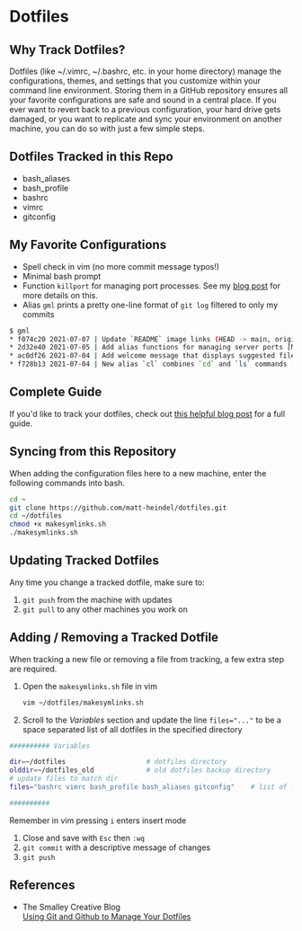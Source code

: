 # Dotfiles

## Why Track Dotfiles?

Dotfiles (like ~/.vimrc, ~/.bashrc, etc. in your home directory) manage the configurations, themes, and settings that you customize within your command line environment. Storing them in a GitHub repository ensures all your favorite configurations are safe and sound in a central place. If you ever want to revert back to a previous configuration, your hard drive gets damaged, or you want to replicate and sync your environment on another machine, you can do so with just a few simple steps.

## Dotfiles Tracked in this Repo

- bash_aliases
- bash_profile
- bashrc
- vimrc
- gitconfig

## My Favorite Configurations

- Spell check in vim (no more commit message typos!)
- Minimal bash prompt
- Function `killport` for managing port processes. See my [blog post](https://dev.to/mattheindel/fixing-nodemon-error-listen-eaddrinuse-address-in-use-3ic2) for more details on this.
- Alias `gml` prints a pretty one-line format of `git log` filtered to only my commits

```bash
$ gml
* f074c20 2021-07-07 | Update `README` image links (HEAD -> main, origin/main) [Matt Heindel]
* 2d32e40 2021-07-05 | Add alias functions for managing server ports [Matt Heindel]
* ac0df26 2021-07-04 | Add welcome message that displays suggested files on opening bash [Matt Heindel]
* f728b13 2021-07-04 | New alias `cl` combines `cd` and `ls` commands [Matt Heindel]
```

## Complete Guide

If you'd like to track your dotfiles, check out [this helpful blog post](http://blog.smalleycreative.com/tutorials/using-git-and-github-to-manage-your-dotfiles/) for a full guide.

## Syncing from this Repository

When adding the configuration files here to a new machine, enter the following commands into bash.

```bash
cd ~
git clone https://github.com/matt-heindel/dotfiles.git
cd ~/dotfiles
chmod +x makesymlinks.sh
./makesymlinks.sh
```

## Updating Tracked Dotfiles

Any time you change a tracked dotfile, make sure to:

1. `git push` from the machine with updates
2. `git pull` to any other machines you work on

## Adding / Removing a Tracked Dotfile

When tracking a new file or removing a file from tracking, a few extra step are required.

1. Open the `makesymlinks.sh` file in vim

    ```bash
    vim ~/dotfiles/makesymlinks.sh  
    ```

1. Scroll to the *Variables* section and update the line `files="..."` to be a space separated list of all dotfiles in the specified directory  

  ```bash
########## Variables

dir=~/dotfiles                    # dotfiles directory
olddir=~/dotfiles_old             # old dotfiles backup directory
# update files to match dir
files="bashrc vimrc bash_profile bash_aliases gitconfig"    # list of files/folders to symlink in homedir

##########
  ```

  Remember in vim pressing `i` enters insert mode
1. Close and save with `Esc` then `:wq`
1. `git commit` with a descriptive message of changes
1. `git push`

## References

- The Smalley Creative Blog  
[Using Git and Github to Manage Your Dotfiles](http://blog.smalleycreative.com/tutorials/using-git-and-github-to-manage-your-dotfiles/)
